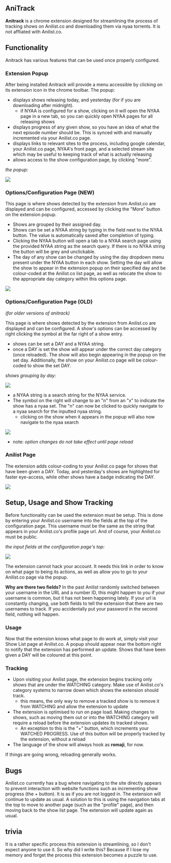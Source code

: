 ## AniTrack
**Anitrack** is a chrome extension designed for streamlining the process of tracking shows on Anilist.co and downloading them via nyaa torrents. It is not affliated with Anilist.co.

## Functionality
Anitrack has various features that can be used once properly configured.

### Extension Popup
After being installed Anitrack will provide a menu accessible by clicking on its extension icon in the chrome toolbar. The popup:

- displays shows releasing today, and yesterday (for if you are downloading after midnight).
    - if NYAA is configured for a show, clicking on it will open the NYAA page in a new tab, so you can quickly open NYAA pages for all releasing shows
- displays progress of any given show, so you have an idea of what the next episode number should be. This is synced with and manually incremented via your Anilist.co page.
- displays links to relevant sites to the process, including google calendar, your Anilist.co page, NYAA's front page, and a selected stream site which may be useful to keeping track of what is actually releasing
- allows access to the show configuration page, by clicking "more".

*the popup:*

![](https://i.imgur.com/VdTSsOm.png)

### Options/Configuration Page (NEW)
This page is where shows detected by the extension from Anilist.co are displayed and can be configured, accessed by clicking the "More" button on the extension popup.

- Shows are grouped by their assigned day.
- Shows can be set a NYAA string by typing in the field next to the NYAA button. The value is automatically saved after completion of typing.
- Clicking the NYAA button will open a tab to a NYAA search page using the provided NYAA string as the search query. If there is no NYAA string the button will be grey and unclickable.
- The day of any show can be changed by using the day dropdown menu present under the NYAA button in each show. Setting the day will allow the show to appear in the extension popup on their specified day and be colour-coded at the Anilist.co list page, as well as relocate the show to the appropriate day category within this options page.

![](https://i.imgur.com/9n7R6qr.png)

### Options/Configuration Page (OLD)
*(for older versions of anitrack)*

This page is where shows detected by the extension from Anilist.co are displayed and can be configured. A show's options can be accessed by right clicking the symbol at the far right of a show entry.

- shows can be set a DAY and a NYAA string.
- once a DAY is set the show will appear under the correct day category (once reloaded). The show will also begin appearing in the popup on the set day.  Additionally, the show on your Anilist.co page will be colour-coded to show the set DAY.

*shows grouping by day:*

![](https://i.imgur.com/hpTZWlS.png)

- a NYAA string is a search string for the NYAA service.
- The symbol on the right will change to an "n" from an "x" to indicate the show has a nyaa set. The "n" can now be clicked to quickly navigate to a nyaa search for the inputted nyaa string.
    - clicking on the show when it appears in the popup will also now navigate to the nyaa search

![](https://i.imgur.com/wCScsqi.png)

- note: *option changes do not take effect until page reload*

### Anilist Page
The extension adds colour-coding to your Anilist.co page for shows that have been given a DAY. Today, and yesterday's shows are highlighted for faster eye-access, while other shows have a badge indicating the DAY.

![](https://i.imgur.com/yMtmbOP.png)

## Setup, Usage and Show Tracking
Before functionality can be used the extension must be setup. This is done by entering your Anilist.co username into the fields at the top of the configuration page. This username must be the same as the string that appears in your Anilist.co's profile page url. And of course, your Anilist.co must be public.

*the input fields at the configuration page's top:*

![](https://i.imgur.com/WLrw9yP.png)

The extension cannot hack your account. It needs this link in order to know on what page to being its actions, as well as allow you to go to your Anilist.co page via the popup.

**Why are there two fields?**  In the past Anilist randomly switched between your username in the URL and a number ID, this might happen to you if your username is common, but it has not been happening lately.  If your url is constantly changing, use both fields to tell the extension that there are two usernames to track. If you accidentally put your password in the second field, nothing will happen.

### Usage
Now that the extension knows what page to do work at, simply visit your Show List page at Anilist.co. A popup should appear near the bottom right to notify that the extension has performed an update. Shows that have been given a DAY will be coloured at this point.

### Tracking
- Upon visiting your Anilist page, the extension begins tracking only shows that are under the WATCHING category. Make use of Anilist.co's category systems to narrow down which shows the extension should track.
    - this means, the only way to remove a tracked show is to remove it from WATCHING and allow the extension to update
- The extension is optimised to run on page load. Making changes to shows, such as moving them out or into the WATCHING category will require a reload before the extension updates its tracked shows.
    - An exception to this is the "+" button, which increments your WATCHED PROGRESS. Use of this button will be properly tracked by the extension, without a reload
- The language of the show will always hook as **romaji**, for now.

If things are going wrong, reloading generally works.

## Bugs
Anilist.co currently has a bug where navigating to the site directly appears to prevent interaction with website functions such as incrementing show progress (the + button). It is as if you are not logged in. The extension will continue to update as usual. A solution to this is using the navigation tabs at the top to move to another page (such as the "profile" page), and then moving back to the show list page. The extension will update again as usual.

## trivia
It is a rather specific process this extension is streamlining, so I don't expect anyone to use it.  So why did I write this? Because if I lose my memory and forget the process this extension becomes a puzzle to use.
